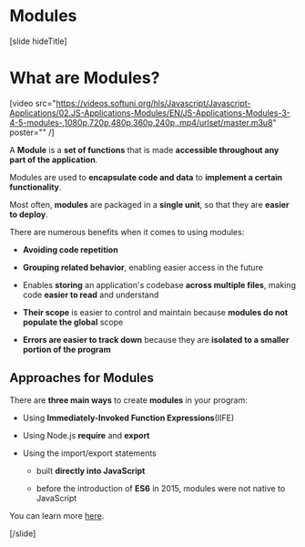 # Modules

[slide hideTitle]

# What are Modules?

[video src="https://videos.softuni.org/hls/Javascript/Javascript-Applications/02.JS-Applications-Modules/EN/JS-Applications-Modules-3-4-5-modules-,1080p,720p,480p,360p,240p,.mp4/urlset/master.m3u8" poster="" /]

A **Module** is a **set of functions** that is made **accessible throughout any part of the application**.

Modules are used to **encapsulate code and data** to **implement a certain functionality**.

Most often, **modules** are packaged in a **single unit**, so that they are **easier to deploy**.

There are numerous benefits when it comes to using modules:

- **Avoiding code repetition**

- **Grouping related behavior**, enabling easier access in the future

- Enables **storing** an application's codebase **across multiple files**, making code **easier to read** and understand
  
- **Their scope** is easier to control and maintain because **modules do not populate the global** scope
  
- **Errors are easier to track down** because they are **isolated to a smaller portion of the program**

## Approaches for Modules

There are **three main ways** to create **modules** in your program:

- Using **Immediately-Invoked Function Expressions**\(IIFE\)

- Using Node.js **require** and **export**

- Using the import/export statements
  
    * built **directly into JavaScript**

    * before the introduction of **ES6** in 2015, modules were not native to JavaScript
    
You can learn more [here](https://en.wikipedia.org/wiki/ECMAScript#6th_Edition_–_ECMAScript_2015).

[/slide]
